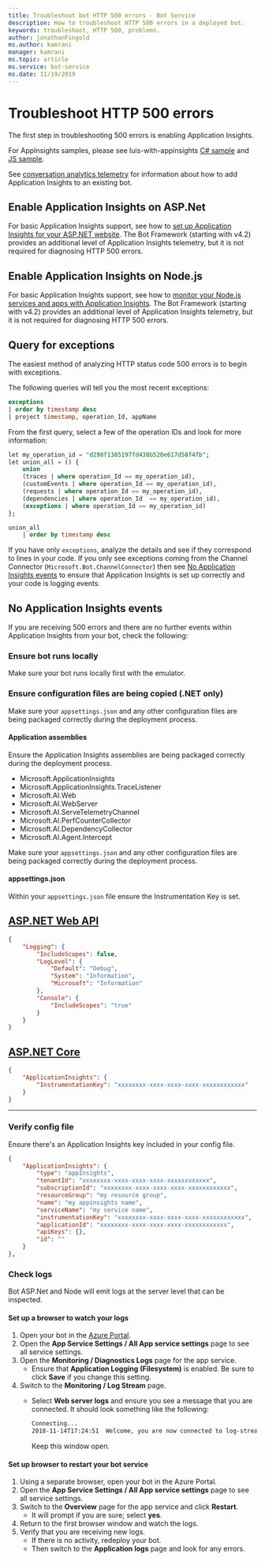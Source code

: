 ```yaml
---
title: Troubleshoot bot HTTP 500 errors - Bot Service
description: How to troubleshoot HTTP 500 errors in a deployed bot.
keywords: troubleshoot, HTTP 500, problems.
author: jonathanFingold
ms.author: kamrani
manager: kamrani
ms.topic: article
ms.service: bot-service
ms.date: 11/19/2019
---
```


# Troubleshoot HTTP 500 errors

<!-- Attention writers!!
     When you create a new FAQ, please add the related link in the bot-service-troubleshoot-index.md proper section. -->

The first step in troubleshooting 500 errors is enabling Application Insights.

For AppInsights samples, please see luis-with-appinsights [C# sample](https://aka.ms/cs-luis-with-appinsights-sample) and [JS sample](https://aka.ms/js-luis-with-appinsights-sample).

 <!-- qna-with-appinsights ([C# sample](https://aka.ms/qna-with-appinsights) / [JS sample](https://aka.ms/js-qna-with-appinsights-sample)) samples demonstrate bots that support Azure Application Insights.-->

See [conversation analytics telemetry](https://aka.ms/botframeworkanalytics) for information about how to add Application Insights to an existing bot.

## Enable Application Insights on ASP.Net

For basic Application Insights support, see how to [set up Application Insights for your ASP.NET website](https://docs.microsoft.com/azure/application-insights/app-insights-asp-net). The Bot Framework (starting with v4.2) provides an additional level of Application Insights telemetry, but it is not required for diagnosing HTTP 500 errors.

## Enable Application Insights on Node.js

For basic Application Insights support, see how to [monitor your Node.js services and apps with Application Insights](https://docs.microsoft.com/azure/azure-monitor/learn/nodejs-quick-start). The Bot Framework (starting with v4.2) provides an additional level of Application Insights telemetry, but it is not required for diagnosing HTTP 500 errors.

## Query for exceptions

The easiest method of analyzing HTTP status code 500 errors is to begin with exceptions.

The following queries will tell you the most recent exceptions:

```sql
exceptions
| order by timestamp desc
| project timestamp, operation_Id, appName
```

From the first query, select a few of the operation IDs and look for more information:

```sql
let my_operation_id = "d298f1385197fd438b520e617d58f4fb";
let union_all = () {
    union
    (traces | where operation_Id == my_operation_id),
    (customEvents | where operation_Id == my_operation_id),
    (requests | where operation_Id == my_operation_id),
    (dependencies | where operation_Id  == my_operation_id),
    (exceptions | where operation_Id == my_operation_id)
};

union_all
    | order by timestamp desc
```

If you have only `exceptions`, analyze the details and see if they correspond to lines in your code. If you only see exceptions coming from the Channel Connector (`Microsoft.Bot.ChannelConnector`) then see [No Application Insights events](#no-application-insights-events) to ensure that Application Insights is set up correctly and your code is logging events.

## No Application Insights events

If you are receiving 500 errors and there are no further events within Application Insights from your bot, check the following:

### Ensure bot runs locally

Make sure your bot runs locally first with the emulator.

### Ensure configuration files are being copied (.NET only)

Make sure your `appsettings.json` and any other configuration files are being packaged correctly during the deployment process.

#### Application assemblies

Ensure the Application Insights assemblies are being packaged correctly during the deployment process.

- Microsoft.ApplicationInsights
- Microsoft.ApplicationInsights.TraceListener
- Microsoft.AI.Web
- Microsoft.AI.WebServer
- Microsoft.AI.ServeTelemetryChannel
- Microsoft.AI.PerfCounterCollector
- Microsoft.AI.DependencyCollector
- Microsoft.AI.Agent.Intercept

Make sure your `appsettings.json` and any other configuration files are being packaged correctly during the deployment process.

#### appsettings.json

Within your `appsettings.json` file ensure the Instrumentation Key is set.

## [ASP.NET Web API](#tab/dotnetwebapi)

```json
{
    "Logging": {
        "IncludeScopes": false,
        "LogLevel": {
            "Default": "Debug",
            "System": "Information",
            "Microsoft": "Information"
        },
        "Console": {
            "IncludeScopes": "true"
        }
    }
}
```

## [ASP.NET Core](#tab/dotnetcore)

```json
{
    "ApplicationInsights": {
        "InstrumentationKey": "xxxxxxxx-xxxx-xxxx-xxxx-xxxxxxxxxxxx"
    }
}
```

---

### Verify config file

Ensure there's an Application Insights key included in your config file.

```json
{
    "ApplicationInsights": {
        "type": "appInsights",
        "tenantId": "xxxxxxxx-xxxx-xxxx-xxxx-xxxxxxxxxxxx",
        "subscriptionId": "xxxxxxxx-xxxx-xxxx-xxxx-xxxxxxxxxxxx",
        "resourceGroup": "my resource group",
        "name": "my appinsights name",
        "serviceName": "my service name",
        "instrumentationKey": "xxxxxxxx-xxxx-xxxx-xxxx-xxxxxxxxxxxx",
        "applicationId": "xxxxxxxx-xxxx-xxxx-xxxx-xxxxxxxxxxxx",
        "apiKeys": {},
        "id": ""
    }
},
```

### Check logs

Bot ASP.Net and Node will emit logs at the server level that can be inspected.

#### Set up a browser to watch your logs

1. Open your bot in the [Azure Portal](https://portal.azure.com/).
1. Open the **App Service Settings / All App service settings** page to see all service settings.
1. Open the **Monitoring / Diagnostics Logs** page for the app service.
   - Ensure that **Application Logging (Filesystem)** is enabled. Be sure to click **Save** if you change this setting.
1. Switch to the **Monitoring / Log Stream** page.
   - Select **Web server logs** and ensure you see a message that you are connected. It should look something like the following:

     ```bash
     Connecting...
     2018-11-14T17:24:51  Welcome, you are now connected to log-streaming service.
     ```

     Keep this window open.

#### Set up browser to restart your bot service

1. Using a separate browser, open your bot in the Azure Portal.
1. Open the **App Service Settings / All App service settings** page to see all service settings.
1. Switch to the **Overview** page for the app service and click **Restart**.
   - It will prompt if you are sure; select **yes**.
1. Return to the first browser window and watch the logs.
1. Verify that you are receiving new logs.
   - If there is no activity, redeploy your bot.
   - Then switch to the **Application logs** page and look for any errors.
